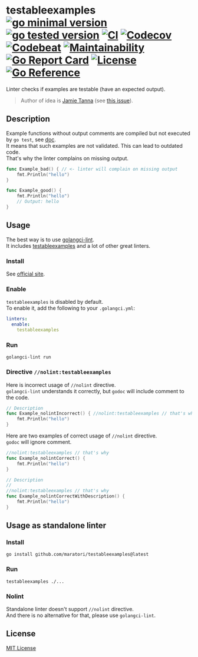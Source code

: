 # testableexamples <br> [![go minimal version][go-img]][go-url] [![go tested version][go-latest-img]][go-latest-url] [![CI][ci-img]][ci-url] [![Codecov][codecov-img]][codecov-url] [![Codebeat][codebeat-img]][codebeat-url] [![Maintainability][codeclimate-img]][codeclimate-url] [![Go Report Card][goreportcard-img]][goreportcard-url] [![License][license-img]][license-url] [![Go Reference][godoc-img]][godoc-url]

Linter checks if examples are testable (have an expected output).

> Author of idea is [Jamie Tanna](https://github.com/jamietanna) (see [this issue](https://github.com/golangci/golangci-lint/issues/3084)).


## Description

Example functions without output comments are compiled but not executed by `go test`, see [doc](https://pkg.go.dev/testing#hdr-Examples).  
It means that such examples are not validated. This can lead to outdated code.  
That's why the linter complains on missing output.

```go
func Example_bad() { // <- linter will complain on missing output
	fmt.Println("hello")
}

func Example_good() {
	fmt.Println("hello")
	// Output: hello
}
```


## Usage

The best way is to use [golangci-lint](https://golangci-lint.run/).  
It includes [testableexamples](https://golangci-lint.run/usage/linters/#list-item-testableexamples) and a lot of other great linters.

### Install

See [official site](https://golangci-lint.run/usage/install/).

### Enable

`testableexamples` is disabled by default.  
To enable it, add the following to your `.golangci.yml`:

```yaml
linters:
  enable:
    testableexamples
```

### Run

```shell
golangci-lint run
```

### Directive `//nolint:testableexamples`

Here is incorrect usage of `//nolint` directive.  
`golangci-lint` understands it correctly, but `godoc` will include comment to the code.

```go
// Description
func Example_nolintIncorrect() { //nolint:testableexamples // that's why
	fmt.Println("hello")
}
```

Here are two examples of correct usage of `//nolint` directive.  
`godoc` will ignore comment.

```go
//nolint:testableexamples // that's why
func Example_nolintCorrect() {
	fmt.Println("hello")
}

// Description
//
//nolint:testableexamples // that's why
func Example_nolintCorrectWithDescription() {
	fmt.Println("hello")
}
```


## Usage as standalone linter

### Install
```shell
go install github.com/maratori/testableexamples@latest
```

### Run

```shell
testableexamples ./...
```

### Nolint

Standalone linter doesn't support `//nolint` directive.  
And there is no alternative for that, please use `golangci-lint`.


## License

[MIT License][license-url]


[go-img]: https://img.shields.io/github/go-mod/go-version/maratori/testableexamples
[go-url]: /go.mod
[go-latest-img]: https://img.shields.io/github/go-mod/go-version/maratori/testableexamples?filename=.github%2Flatest-deps%2Fgo.mod&label=tested
[go-latest-url]: /.github/latest-deps/go.mod
[ci-img]: https://github.com/maratori/testableexamples/actions/workflows/ci.yml/badge.svg
[ci-url]: https://github.com/maratori/testableexamples/actions/workflows/ci.yml
[codecov-img]: https://codecov.io/gh/maratori/testableexamples/branch/main/graph/badge.svg?token=VMXc2fc7cJ
[codecov-url]: https://codecov.io/gh/maratori/testableexamples
[codebeat-img]: https://codebeat.co/badges/1b813bf1-336d-4886-b4fa-1d482bedc754
[codebeat-url]: https://codebeat.co/projects/github-com-maratori-testableexamples-main
[codeclimate-img]: https://api.codeclimate.com/v1/badges/47ed5db4a7595d4f95d5/maintainability
[codeclimate-url]: https://codeclimate.com/github/maratori/testableexamples/maintainability
[goreportcard-img]: https://goreportcard.com/badge/github.com/maratori/testableexamples
[goreportcard-url]: https://goreportcard.com/report/github.com/maratori/testableexamples
[license-img]: https://img.shields.io/github/license/maratori/testableexamples.svg
[license-url]: /LICENSE
[godoc-img]: https://pkg.go.dev/badge/github.com/maratori/testableexamples.svg
[godoc-url]: https://pkg.go.dev/github.com/maratori/testableexamples
